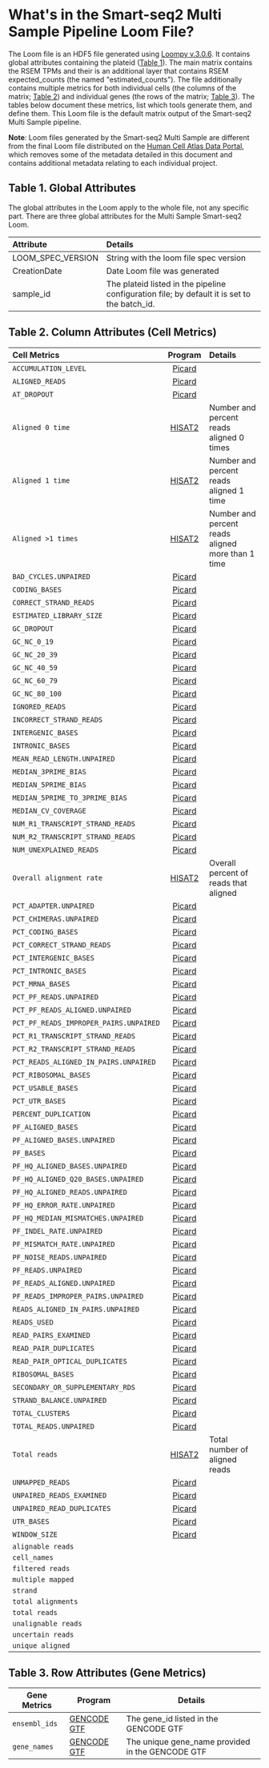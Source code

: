 # What's in the Smart-seq2 Multi Sample Pipeline Loom File?

The Loom file is an HDF5 file generated using [Loompy v.3.0.6](http://loompy.org/). It contains global attributes containing the plateid ([Table 1](#table-1-global-attributes)). The main matrix contains the RSEM TPMs and their is an additional layer that contains RSEM expected_counts (the named "estimated_counts"). The file additionally contains multiple metrics for both individual cells (the columns of the matrix; [Table 2](#table-2-column-attributes-cell-metrics)) and individual genes (the rows of the matrix; [Table 3](#table-3-row-attributes-gene-metrics)). The tables below document these metrics, list which tools generate them, and define them. This Loom file is the default matrix output of the Smart-seq2 Multi Sample pipeline.  

**Note**: Loom files generated by the Smart-seq2 Multi Sample are different from the final Loom file distributed on the [Human Cell Atlas Data Portal](https://data.humancellatlas.org/explore/projects), which removes some of the metadata detailed in this document and contains additional metadata relating to each individual project. 

## Table 1. Global Attributes
The global attributes in the Loom apply to the whole file, not any specific part. There are three global attributes for the Multi Sample Smart-seq2 Loom. 

| Attribute | Details |
| :-- | :-- |
| LOOM_SPEC_VERSION | String with the loom file spec version |
| CreationDate | Date Loom file was generated |
| sample_id | The plateid listed in the pipeline configuration file; by default it is set to the batch_id. |
 

## Table 2. Column Attributes (Cell Metrics) 

| Cell Metrics | Program |Details |
|:---|:---:|:---| 
| `ACCUMULATION_LEVEL` | [Picard](https://broadinstitute.github.io/picard/picard-metric-definitions.html) |
| `ALIGNED_READS` | [Picard](https://broadinstitute.github.io/picard/picard-metric-definitions.html) |
| `AT_DROPOUT` | [Picard](https://broadinstitute.github.io/picard/picard-metric-definitions.html) |
| `Aligned 0 time` | [HISAT2](https://ccb.jhu.edu/software/hisat2/manual.shtml) | Number and percent reads aligned 0 times |
| `Aligned 1 time` | [HISAT2](https://ccb.jhu.edu/software/hisat2/manual.shtml) | Number and percent reads aligned 1 time |
| `Aligned >1 times` | [HISAT2](https://ccb.jhu.edu/software/hisat2/manual.shtml) | Number and percent reads aligned more than 1 time |
| `BAD_CYCLES.UNPAIRED` | [Picard](https://broadinstitute.github.io/picard/picard-metric-definitions.html) |
| `CODING_BASES` | [Picard](https://broadinstitute.github.io/picard/picard-metric-definitions.html) |
| `CORRECT_STRAND_READS` | [Picard](https://broadinstitute.github.io/picard/picard-metric-definitions.html) |
| `ESTIMATED_LIBRARY_SIZE` | [Picard](https://broadinstitute.github.io/picard/picard-metric-definitions.html) |
| `GC_DROPOUT` | [Picard](https://broadinstitute.github.io/picard/picard-metric-definitions.html) |
| `GC_NC_0_19` | [Picard](https://broadinstitute.github.io/picard/picard-metric-definitions.html) |
| `GC_NC_20_39` | [Picard](https://broadinstitute.github.io/picard/picard-metric-definitions.html) |
| `GC_NC_40_59` | [Picard](https://broadinstitute.github.io/picard/picard-metric-definitions.html) |
| `GC_NC_60_79` | [Picard](https://broadinstitute.github.io/picard/picard-metric-definitions.html) |
| `GC_NC_80_100` | [Picard](https://broadinstitute.github.io/picard/picard-metric-definitions.html) |
| `IGNORED_READS` | [Picard](https://broadinstitute.github.io/picard/picard-metric-definitions.html) |
| `INCORRECT_STRAND_READS` | [Picard](https://broadinstitute.github.io/picard/picard-metric-definitions.html) |
| `INTERGENIC_BASES` | [Picard](https://broadinstitute.github.io/picard/picard-metric-definitions.html) |
| `INTRONIC_BASES` | [Picard](https://broadinstitute.github.io/picard/picard-metric-definitions.html) |
| `MEAN_READ_LENGTH.UNPAIRED` | [Picard](https://broadinstitute.github.io/picard/picard-metric-definitions.html) |
| `MEDIAN_3PRIME_BIAS` | [Picard](https://broadinstitute.github.io/picard/picard-metric-definitions.html) |
| `MEDIAN_5PRIME_BIAS` | [Picard](https://broadinstitute.github.io/picard/picard-metric-definitions.html) |
| `MEDIAN_5PRIME_TO_3PRIME_BIAS` | [Picard](https://broadinstitute.github.io/picard/picard-metric-definitions.html) |
| `MEDIAN_CV_COVERAGE` | [Picard](https://broadinstitute.github.io/picard/picard-metric-definitions.html) |
| `NUM_R1_TRANSCRIPT_STRAND_READS` | [Picard](https://broadinstitute.github.io/picard/picard-metric-definitions.html) |
| `NUM_R2_TRANSCRIPT_STRAND_READS` | [Picard](https://broadinstitute.github.io/picard/picard-metric-definitions.html) |
| `NUM_UNEXPLAINED_READS` | [Picard](https://broadinstitute.github.io/picard/picard-metric-definitions.html) |
| `Overall alignment rate` | [HISAT2](https://ccb.jhu.edu/software/hisat2/manual.shtml) | Overall percent of reads that aligned |
| `PCT_ADAPTER.UNPAIRED` | [Picard](https://broadinstitute.github.io/picard/picard-metric-definitions.html) |
| `PCT_CHIMERAS.UNPAIRED` | [Picard](https://broadinstitute.github.io/picard/picard-metric-definitions.html) |
| `PCT_CODING_BASES` | [Picard](https://broadinstitute.github.io/picard/picard-metric-definitions.html) |
| `PCT_CORRECT_STRAND_READS` | [Picard](https://broadinstitute.github.io/picard/picard-metric-definitions.html) |
| `PCT_INTERGENIC_BASES` | [Picard](https://broadinstitute.github.io/picard/picard-metric-definitions.html) |
| `PCT_INTRONIC_BASES` | [Picard](https://broadinstitute.github.io/picard/picard-metric-definitions.html) |
| `PCT_MRNA_BASES` | [Picard](https://broadinstitute.github.io/picard/picard-metric-definitions.html) |
| `PCT_PF_READS.UNPAIRED` | [Picard](https://broadinstitute.github.io/picard/picard-metric-definitions.html) |
| `PCT_PF_READS_ALIGNED.UNPAIRED` | [Picard](https://broadinstitute.github.io/picard/picard-metric-definitions.html) |
| `PCT_PF_READS_IMPROPER_PAIRS.UNPAIRED` | [Picard](https://broadinstitute.github.io/picard/picard-metric-definitions.html) |
| `PCT_R1_TRANSCRIPT_STRAND_READS` | [Picard](https://broadinstitute.github.io/picard/picard-metric-definitions.html) |
| `PCT_R2_TRANSCRIPT_STRAND_READS` | [Picard](https://broadinstitute.github.io/picard/picard-metric-definitions.html) |
| `PCT_READS_ALIGNED_IN_PAIRS.UNPAIRED` | [Picard](https://broadinstitute.github.io/picard/picard-metric-definitions.html) |
| `PCT_RIBOSOMAL_BASES` | [Picard](https://broadinstitute.github.io/picard/picard-metric-definitions.html) |
| `PCT_USABLE_BASES` | [Picard](https://broadinstitute.github.io/picard/picard-metric-definitions.html) |
| `PCT_UTR_BASES` | [Picard](https://broadinstitute.github.io/picard/picard-metric-definitions.html) |
| `PERCENT_DUPLICATION` | [Picard](https://broadinstitute.github.io/picard/picard-metric-definitions.html) |
| `PF_ALIGNED_BASES` | [Picard](https://broadinstitute.github.io/picard/picard-metric-definitions.html) |
| `PF_ALIGNED_BASES.UNPAIRED` | [Picard](https://broadinstitute.github.io/picard/picard-metric-definitions.html) |
| `PF_BASES` | [Picard](https://broadinstitute.github.io/picard/picard-metric-definitions.html) |
| `PF_HQ_ALIGNED_BASES.UNPAIRED` | [Picard](https://broadinstitute.github.io/picard/picard-metric-definitions.html) |
| `PF_HQ_ALIGNED_Q20_BASES.UNPAIRED` | [Picard](https://broadinstitute.github.io/picard/picard-metric-definitions.html) |
| `PF_HQ_ALIGNED_READS.UNPAIRED` | [Picard](https://broadinstitute.github.io/picard/picard-metric-definitions.html) |
| `PF_HQ_ERROR_RATE.UNPAIRED` | [Picard](https://broadinstitute.github.io/picard/picard-metric-definitions.html) |
| `PF_HQ_MEDIAN_MISMATCHES.UNPAIRED` | [Picard](https://broadinstitute.github.io/picard/picard-metric-definitions.html) |
| `PF_INDEL_RATE.UNPAIRED` | [Picard](https://broadinstitute.github.io/picard/picard-metric-definitions.html) |
| `PF_MISMATCH_RATE.UNPAIRED` | [Picard](https://broadinstitute.github.io/picard/picard-metric-definitions.html) |
| `PF_NOISE_READS.UNPAIRED` | [Picard](https://broadinstitute.github.io/picard/picard-metric-definitions.html) |
| `PF_READS.UNPAIRED` | [Picard](https://broadinstitute.github.io/picard/picard-metric-definitions.html) |
| `PF_READS_ALIGNED.UNPAIRED` | [Picard](https://broadinstitute.github.io/picard/picard-metric-definitions.html) |
| `PF_READS_IMPROPER_PAIRS.UNPAIRED` | [Picard](https://broadinstitute.github.io/picard/picard-metric-definitions.html) |
| `READS_ALIGNED_IN_PAIRS.UNPAIRED` | [Picard](https://broadinstitute.github.io/picard/picard-metric-definitions.html) |
| `READS_USED` | [Picard](https://broadinstitute.github.io/picard/picard-metric-definitions.html) |
| `READ_PAIRS_EXAMINED` | [Picard](https://broadinstitute.github.io/picard/picard-metric-definitions.html) |
| `READ_PAIR_DUPLICATES` | [Picard](https://broadinstitute.github.io/picard/picard-metric-definitions.html) |
| `READ_PAIR_OPTICAL_DUPLICATES` | [Picard](https://broadinstitute.github.io/picard/picard-metric-definitions.html) |
| `RIBOSOMAL_BASES` | [Picard](https://broadinstitute.github.io/picard/picard-metric-definitions.html) |
| `SECONDARY_OR_SUPPLEMENTARY_RDS` | [Picard](https://broadinstitute.github.io/picard/picard-metric-definitions.html) |
| `STRAND_BALANCE.UNPAIRED` | [Picard](https://broadinstitute.github.io/picard/picard-metric-definitions.html) |
| `TOTAL_CLUSTERS` | [Picard](https://broadinstitute.github.io/picard/picard-metric-definitions.html) |
| `TOTAL_READS.UNPAIRED` | [Picard](https://broadinstitute.github.io/picard/picard-metric-definitions.html) |
| `Total reads` | [HISAT2](https://ccb.jhu.edu/software/hisat2/manual.shtml) | Total number of aligned reads |
| `UNMAPPED_READS` | [Picard](https://broadinstitute.github.io/picard/picard-metric-definitions.html) |
| `UNPAIRED_READS_EXAMINED` | [Picard](https://broadinstitute.github.io/picard/picard-metric-definitions.html) |
| `UNPAIRED_READ_DUPLICATES` | [Picard](https://broadinstitute.github.io/picard/picard-metric-definitions.html) |
| `UTR_BASES` | [Picard](https://broadinstitute.github.io/picard/picard-metric-definitions.html) |
| `WINDOW_SIZE` | [Picard](https://broadinstitute.github.io/picard/picard-metric-definitions.html) |
| `alignable reads` |
| `cell_names` |
| `filtered reads` |
| `multiple mapped` |
| `strand` |
| `total alignments` |
| `total reads` |
| `unalignable reads` |
| `uncertain reads` |
| `unique aligned` |


## Table 3. Row Attributes (Gene Metrics)

| Gene Metrics                  | Program            |Details                 | 
|-------------------------------|--------------------|------------------------|
|`ensembl_ids` | [GENCODE GTF](https://www.gencodegenes.org/) | The gene_id listed in the GENCODE GTF |
|`gene_names` | [GENCODE GTF](https://www.gencodegenes.org/) | The unique gene_name provided in the GENCODE GTF |

